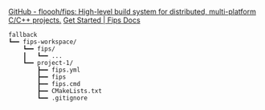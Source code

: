 [GitHub - floooh/fips: High-level build system for distributed, multi-platform C/C++ projects.](https://github.com/floooh/fips)
[Get Started | Fips Docs](http://floooh.github.io/fips/docs/getstarted/)

```
fallback
┗━━ fips-workspace/
    ┗━━ fips/
    ┃   ┗━━ ...
    ┗━━ project-1/
        ┣━━ fips.yml 
        ┣━━ fips 
        ┣━━ fips.cmd 
        ┣━━ CMakeLists.txt 
        ┗━━ .gitignore
```
